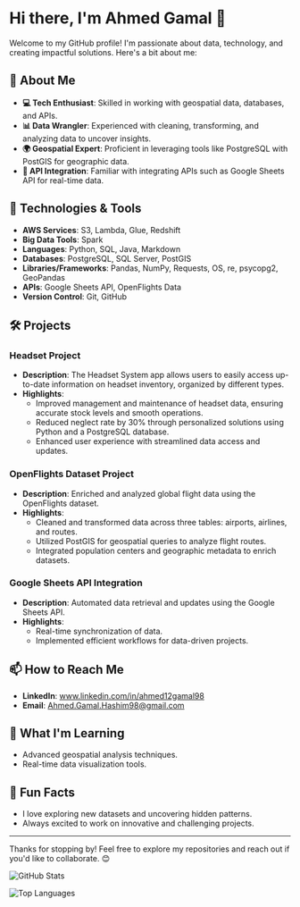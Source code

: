 # Hi there, I'm Ahmed Gamal 👋

Welcome to my GitHub profile! I'm passionate about data, technology, and creating impactful solutions. Here's a bit about me:

## 🚀 About Me

- **💻 Tech Enthusiast**: Skilled in working with geospatial data, databases, and APIs.
- **📊 Data Wrangler**: Experienced with cleaning, transforming, and analyzing data to uncover insights.
- **🌍 Geospatial Expert**: Proficient in leveraging tools like PostgreSQL with PostGIS for geographic data.
- **📡 API Integration**: Familiar with integrating APIs such as Google Sheets API for real-time data.

## 🔧 Technologies & Tools

- **AWS Services**: S3, Lambda, Glue, Redshift
- **Big Data Tools**: Spark 
- **Languages**: Python, SQL, Java, Markdown
- **Databases**: PostgreSQL, SQL Server, PostGIS
- **Libraries/Frameworks**: Pandas, NumPy, Requests, OS, re, psycopg2, GeoPandas
- **APIs**: Google Sheets API, OpenFlights Data
- **Version Control**: Git, GitHub

## 🛠️ Projects

### Headset Project
- **Description**: The Headset System app allows users to easily access up-to-date information on headset inventory, organized by different types.
- **Highlights**:
  - Improved management and maintenance of headset data, ensuring accurate stock levels and smooth operations.
  - Reduced neglect rate by 30% through personalized solutions using Python and a PostgreSQL database.
  - Enhanced user experience with streamlined data access and updates.

### OpenFlights Dataset Project
- **Description**: Enriched and analyzed global flight data using the OpenFlights dataset.
- **Highlights**:
  - Cleaned and transformed data across three tables: airports, airlines, and routes.
  - Utilized PostGIS for geospatial queries to analyze flight routes.
  - Integrated population centers and geographic metadata to enrich datasets.

### Google Sheets API Integration
- **Description**: Automated data retrieval and updates using the Google Sheets API.
- **Highlights**:
  - Real-time synchronization of data.
  - Implemented efficient workflows for data-driven projects.

## 📫 How to Reach Me

- **LinkedIn**: www.linkedin.com/in/ahmed12gamal98
- **Email**: Ahmed.Gamal.Hashim98@gmail.com

## 🌱 What I'm Learning

- Advanced geospatial analysis techniques.
- Real-time data visualization tools.

## 🧰 Fun Facts

- I love exploring new datasets and uncovering hidden patterns.
- Always excited to work on innovative and challenging projects.

---

Thanks for stopping by! Feel free to explore my repositories and reach out if you'd like to collaborate. 😊

![GitHub Stats](https://github-readme-stats.vercel.app/api?username=yourusername&show_icons=true&theme=radical)

![Top Languages](https://github-readme-stats.vercel.app/api/top-langs/?username=yourusername&layout=compact&theme=radical)
